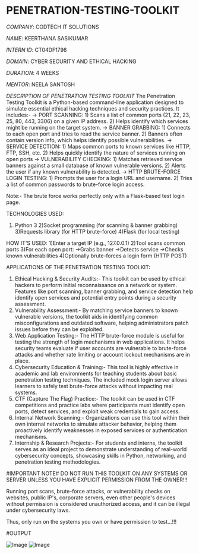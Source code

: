 # PENETRATION-TESTING-TOOLKIT

*COMPANY*: CODTECH IT SOLUTIONS

*NAME*: KEERTHANA SASIKUMAR

*INTERN ID*: CT04DF1796

*DOMAIN*: CYBER SECURITY AND ETHICAL HACKING

*DURATION*: 4 WEEKS

*MENTOR*: NEELA SANTOSH

*DESCRIPTION OF PENETRATION TESTING TOOLKIT*
The Penetration Testing Toolkit is a Python-based command-line application designed to simulate essential ethical hacking techniques and security practices.
It includes:-
-> PORT SCANNING:  1) Scans a list of common ports (21, 22, 23, 25, 80, 443, 3306) on a given IP address.  2) Helps identify which services might be running on the target system.
-> BANNER GRABBING: 1) Connects to each open port and tries to read the service banner.  2) Banners often contain version info, which helps identify possible vulnerabilities.
-> SERVICE DETECTION: 1) Maps common ports to known services like HTTP, FTP, SSH, etc.  2) Helps quickly identify the nature of services running on open ports
-> VULNERABILITY CHECKING: 1) Matches retrieved service banners against a small database of known vulnerable versions.  2) Alerts the user if any known vulnerability is detected.
-> HTTP BRUTE-FORCE LOGIN TESTING: 1) Prompts the user for a login URL and username.  2) Tries a list of common passwords to brute-force login access.

Note:-  The brute force works perfectly only with a Flask-based test login page.

TECHNOLOGIES USED:
1) Python 3
2)Socket programming (for scanning & banner grabbing)
3)Requests library (for HTTP brute-force)
4)Flask (for local testing)

HOW IT'S USED:
1)Enter a target IP (e.g., 127.0.0.1)
2)Tool scans common ports
3)For each open port:
->Grabs banner
->Detects service
->Checks known vulnerabilities
4)Optionally brute-forces a login form (HTTP POST)

APPLICATIONS OF THE PENETRATION TESTING TOOLKIT:
1. Ethical Hacking & Security Audits:- This toolkit can be used by ethical hackers to perform initial reconnaissance on a network or system. Features like port scanning, banner grabbing, and service detection help identify open services and potential entry points during a security assessment.
2. Vulnerability Assessment:- By matching service banners to known vulnerable versions, the toolkit aids in identifying common misconfigurations and outdated software, helping administrators patch issues before they can be exploited.
3. Web Application Testing:- The HTTP brute-force module is useful for testing the strength of login mechanisms in web applications. It helps security teams evaluate if user accounts are vulnerable to brute-force attacks and whether rate limiting or account lockout mechanisms are in place.
4. Cybersecurity Education & Training:- This tool is highly effective in academic and lab environments for teaching students about basic penetration testing techniques. The included mock login server allows learners to safely test brute-force attacks without impacting real systems.
5. CTF (Capture The Flag) Practice:- The toolkit can be used in CTF competitions and practice labs where participants must identify open ports, detect services, and exploit weak credentials to gain access.
6. Internal Network Scanning:- Organizations can use this tool within their own internal networks to simulate attacker behavior, helping them proactively identify weaknesses in exposed services or authentication mechanisms.
7.  Internship & Research Projects:- For students and interns, the toolkit serves as an ideal project to demonstrate understanding of real-world cybersecurity concepts, showcasing skills in Python, networking, and penetration testing methodologies.

#IMPORTANT NOTE# 
DO NOT RUN THIS TOOLKIT ON ANY SYSTEMS OR SERVER UNLESS YOU HAVE EXPLICIT PERMISSION FROM THE OWNER!!!

Running port scans, brute-force attacks, or vulnerability checks on websites, public IP's, corporate servers, even other people's devices without permission is considered unauthorized access, and it can be illegal under cybersecurity laws.

Thus, only run on the systems you own or have permission to test...!!!

#OUTPUT

![Image](https://github.com/user-attachments/assets/70a4e1e1-4269-4bbc-957a-94568ed34721)
![Image](https://github.com/user-attachments/assets/0f827e83-86c0-4d74-a4bc-ac3d155cf9c5)



















